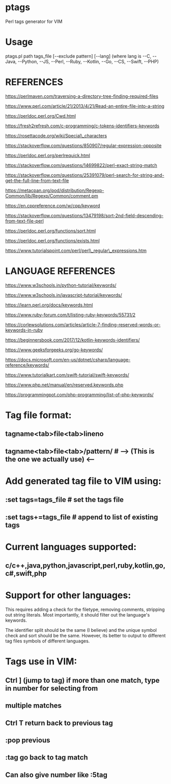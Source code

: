 # ptags
Perl tags generator for VIM

# Usage
ptags.pl path tags_file [--exclude pattern] [--lang] (where lang is --C, --Java, --Python, --JS, --Perl, --Ruby, --Kotlin, --Go, --CS, --Swift, --PHP)

# REFERENCES

https://perlmaven.com/traversing-a-directory-tree-finding-required-files

https://www.perl.com/article/21/2013/4/21/Read-an-entire-file-into-a-string

https://perldoc.perl.org/Cwd.html

https://fresh2refresh.com/c-programming/c-tokens-identifiers-keywords

https://rosettacode.org/wiki/Special\_characters

https://stackoverflow.com/questions/850907/regular-expression-opposite

https://perldoc.perl.org/perlrequick.html

https://stackoverflow.com/questions/14699822/perl-exact-string-match

https://stackoverflow.com/questions/25391079/perl-search-for-string-and-get-the-full-line-from-text-file

https://metacpan.org/pod/distribution/Regexp-Common/lib/Regexp/Common/comment.pm

https://en.cppreference.com/w/cpp/keyword

https://stackoverflow.com/questions/13479198/sort-2nd-field-descending-from-text-file-perl

https://perldoc.perl.org/functions/sort.html

https://perldoc.perl.org/functions/exists.html

https://www.tutorialspoint.com/perl/perl\_regular\_expressions.htm

# LANGUAGE REFERENCES

https://www.w3schools.in/python-tutorial/keywords/

https://www.w3schools.in/javascript-tutorial/keywords/

https://learn.perl.org/docs/keywords.html

https://www.ruby-forum.com/t/listing-ruby-keywords/55731/2

https://corlewsolutions.com/articles/article-7-finding-reserved-words-or-keywords-in-ruby

https://beginnersbook.com/2017/12/kotlin-keywords-identifiers/

https://www.geeksforgeeks.org/go-keywords/

https://docs.microsoft.com/en-us/dotnet/csharp/language-reference/keywords/

https://www.tutorialkart.com/swift-tutorial/swift-keywords/

https://www.php.net/manual/en/reserved.keywords.php

https://programmingpot.com/php-programming/list-of-php-keywords/

# Tag file format:

## tagname\<tab\>file\<tab\>lineno
## tagname\<tab\>file\<tab\>/pattern/ \# --> (This is the one we actually use) <--

# Add generated tag file to VIM using:

## :set tags=tags\_file \# set the tags file
## :set tags+=tags\_file \# append to list of existing tags

# Current languages supported:

## c/c++,java,python,javascript,perl,ruby,kotlin,go,c#,swift,php

# Support for other languages:

This requires adding a check for the filetype, removing comments,
stripping out string literals. Most importantly, it should filter out
the language's keywords. 

The identifier split should be the same (I believe) and the unique symbol 
check and sort should be the same. However, its better to output to different
tag files symbols of different languages.

# Tags use in VIM:

## Ctrl ] (jump to tag) if more than one match, type in number for selecting from 
##        multiple matches
## Ctrl T return back to previous tag
## :pop previous
## :tag go back to tag match

## Can also give number like :5tag

